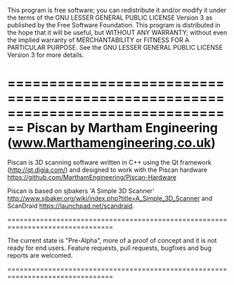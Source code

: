  This program is free software; you can redistribute it and/or modify
 it under the terms of the GNU LESSER GENERAL PUBLIC LICENSE Version 3 as published by
 the Free Software Foundation.
 This program is distributed in the hope that it will be useful,
 but WITHOUT ANY WARRANTY; without even the implied warranty of
 MERCHANTABILITY or FITNESS FOR A PARTICULAR PURPOSE.  See the
 GNU LESSER GENERAL PUBLIC LICENSE Version 3 for more details.

================================================================================
Piscan by Martham Engineering (www.Marthamengineering.co.uk)
================================================================================
Piscan is 3D scanning software written in C++ using the Qt framework (http://qt.digia.com/) 
and designed to work with the Piscan hardware https://github.com/MarthamEngineering/Piscan-Hardware 

Piscan is based on sjbakers 'A Simple 3D Scanner' http://www.sjbaker.org/wiki/index.php?title=A_Simple_3D_Scanner and ScanDraid https://launchpad.net/scandraid. 



================================================================================

The current state is "Pre-Alpha", more of a proof of concept and it is not ready for end users. 
Feature requests, pull requests, bugfixes and bug reports are welcomed. 

================================================================================
